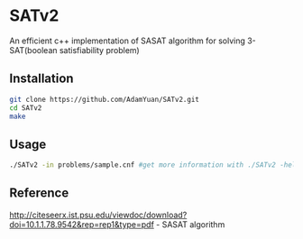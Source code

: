 # SATv2
An efficient c++ implementation of SASAT algorithm for solving 3-SAT(boolean satisfiability problem)
## Installation
```bash
git clone https://github.com/AdamYuan/SATv2.git
cd SATv2
make
```
## Usage
```bash
./SATv2 -in problems/sample.cnf #get more information with ./SATv2 -help
```
## Reference
<http://citeseerx.ist.psu.edu/viewdoc/download?doi=10.1.1.78.9542&rep=rep1&type=pdf> - SASAT algorithm
